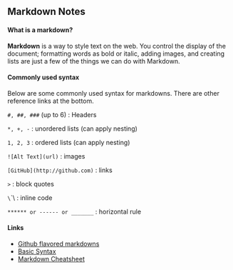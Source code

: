 ## Markdown Notes

#### What is a markdown?
**Markdown** is a way to style text on the web. You control the display of the document; formatting words as bold or italic, adding images, and creating lists are just a few of the things we can do with Markdown. 

#### Commonly used syntax
Below are some commonly used syntax for markdowns. There are other reference links at the bottom.

`#, ##, ###` (up to 6) : Headers

`*, +, -` : unordered lists (can apply nesting)

`1, 2, 3` : ordered lists (can apply nesting)

`![Alt Text](url)` : images

`[GitHub](http://github.com)` : links

`>` : block quotes

`\`\`\ : inline code

`****** or ------ or _______` : horizontal rule

#### Links
+ [Github flavored markdowns](https://guides.github.com/features/mastering-markdown/)
+ [Basic Syntax](https://www.markdownguide.org/basic-syntax/)
+ [Markdown Cheatsheet](https://www.markdownguide.org/cheat-sheet/)
